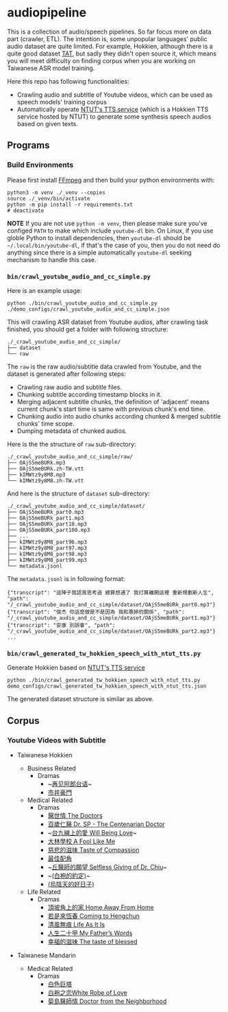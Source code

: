 # audiopipeline
This is a collection of audio/speech pipelines. So far focus more on data part 
(crawler, ETL). The intention is, some unpopular languages' public audio dataset 
are quite limited. For example, Hokkien, although there is a quite good dataset 
[TAT](https://sites.google.com/nycu.edu.tw/fsw/home/tat-phase-i?authuser=0), but 
sadly they didn't open source it, which means you will meet difficulty on finding 
corpus when you are working on Taiwanese ASR model training.
 
Here this repo has following functionalities:
* Crawling audio and subtitle of Youtube videos, which can be used as speech models' 
  training corpus
* Automatically operate [NTUT's TTS service](http://tts001.iptcloud.net:8804/) (which 
  is a Hokkien TTS service hosted by NTUT) to generate some synthesis speech audios 
  based on given texts.


## Programs
### Build Environments
Please first install [FFmpeg](https://ffmpeg.org/download.html) and then build your 
python environments with:
```shell
python3 -m venv ./_venv --copies
source ./_venv/bin/activate
python -m pip install -r requirements.txt
# deactivate
```

**NOTE**
If you are not use `python -m venv`, then please make sure you've configed `PATH` 
to make which include `youtube-dl` bin. On Linux, if you use globle Python to 
install dependencies, then `youtube-dl` should be `~/.local/bin/youtube-dl`, if 
that's the case of you, then you do not need do anything since there is a 
simple automatically `youtube-dl` seeking mechanism to handle this case.

### `bin/crawl_youtube_audio_and_cc_simple.py`
Here is an example usage:
```shell
python ./bin/crawl_youtube_audio_and_cc_simple.py ./demo_configs/crawl_youtube_audio_and_cc_simple.json
```

This will crawling ASR dataset from Youtube audios, after crawling 
task finished, you should get a folder with following structure:
```
./_crawl_youtube_audio_and_cc_simple/
├── dataset
└── raw
```
The `raw` is the raw audio/subtitle data crawled from Youtube, and the dataset 
is generated after following steps:
* Crawling raw audio and subtitle files.
* Chunking subtitle according timestamp blocks in it.
* Merging adjacent subtitle chunks, the definition of 'adjacent' means current 
  chunk's start time is same with previous chunk's end time.
* Chunking audio into audio chunks according chunked & merged subtitle chunks' time scope.
* Dumping metadata of chunked audios.

Here is the the structure of `raw` sub-directory:
```
./_crawl_youtube_audio_and_cc_simple/raw/
├── OAjS5meBURk.mp3
├── OAjS5meBURk.zh-TW.vtt
├── kIMWtz9y8M8.mp3
└── kIMWtz9y8M8.zh-TW.vtt
```
And here is the structure of `dataset` sub-directory:
```
./_crawl_youtube_audio_and_cc_simple/dataset/
├── OAjS5meBURk_part0.mp3
├── OAjS5meBURk_part1.mp3
├── OAjS5meBURk_part10.mp3
├── OAjS5meBURk_part100.mp3
├── ...
├── kIMWtz9y8M8_part96.mp3
├── kIMWtz9y8M8_part97.mp3
├── kIMWtz9y8M8_part98.mp3
├── kIMWtz9y8M8_part99.mp3
└── metadata.jsonl
```
The `metadata.jsonl` is in following format:
```
{"transcript": "這陣子我認真思考過 總算想通了 我打算離開這裡 重新規劃新人生", "path": "/_crawl_youtube_audio_and_cc_simple/dataset/OAjS5meBURk_part0.mp3"}
{"transcript": "俊杰 你這麼做是不是因為 我和惠婷的關係", "path": "/_crawl_youtube_audio_and_cc_simple/dataset/OAjS5meBURk_part1.mp3"}
{"transcript": "安康 別誤會", "path": "/_crawl_youtube_audio_and_cc_simple/dataset/OAjS5meBURk_part2.mp3"}
...
```

### `bin/crawl_generated_tw_hokkien_speech_with_ntut_tts.py`
Generate Hokkien based on [NTUT's TTS service](http://tts001.iptcloud.net:8804/)
```shell
python ./bin/crawl_generated_tw_hokkien_speech_with_ntut_tts.py demo_configs/crawl_generated_tw_hokkien_speech_with_ntut_tts.json
```
The generated dataset structure is similar as above.


## Corpus
### Youtube Videos with Subtitle
* Taiwanese Hokkien
    * Business Related
        * Dramas
            * ~[再见阿郎台语](https://www.youtube.com/playlist?list=PLKDgOPgC7DbTEiYcr5HXmCBYj6CTDEpgr)~
            * [市井豪門](https://www.youtube.com/results?search_query=%E5%B8%82%E4%BA%95%E8%B1%AA%E9%96%80)
    * Medical Related
        * Dramas
            * [醫世情 The Doctors](https://www.youtube.com/playlist?list=PLc8M1wVJOpHxOh8W_CsE0QVj6bU13mJg5)
            * [百歲仁醫 Dr. SP - The Centenarian Doctor](https://www.youtube.com/playlist?list=PLc8M1wVJOpHwKDgSCcbUS8KFZWD48Wt-R)
            * ~[台九線上的愛 Will Being Love](https://www.youtube.com/playlist?list=PLc8M1wVJOpHz3I6BFxNCAQYXjQs3rYt90)~
            * [大林學校 A Fool Like Me](https://www.youtube.com/playlist?list=PLc8M1wVJOpHzcXp3D15E3v2SAOJO9uqgD)
            * [慈悲的滋味 Taste of Compassion](https://www.youtube.com/playlist?list=PLc8M1wVJOpHxAHhq9lPS0To2zNc_iwVaI)
            * [最佳配角](https://www.youtube.com/playlist?list=PLc8M1wVJOpHyIAViBj6Vf_LwvvOJY4rhK)
            * ~[丘醫師的願望 Selfless Giving of Dr. Chiu](https://www.youtube.com/playlist?list=PLc8M1wVJOpHzH8922CpOGsdVSSjxvukgi)~
            * ~[(白袍的約定)](https://www.youtube.com/playlist?list=PLc8M1wVJOpHzexPvfep4vqpdGFNpWGgjL)~
            * [(烏陰天的好日子)](https://www.youtube.com/playlist?list=PLzgAweye8Ud6ZWZ2ikBx1ee2uYszHa0cp)
    * Life Related
        * Dramas
            * [頂坡角上的家 Home Away From Home](https://www.youtube.com/playlist?list=PLc8M1wVJOpHwCUcO0OUF6tdw6Ythw6FVq)
            * [若是來恆春 Coming to Hengchun](https://www.youtube.com/playlist?list=PLc8M1wVJOpHyBYJUZYTC8Tyy_7z4k9A9-)
            * [清風無痕 Life As It Is](https://www.youtube.com/playlist?list=PLc8M1wVJOpHzSQHus3ZxkRfLPKrDHK-A6)
            * [人生二十甲 My Father’s Words](https://www.youtube.com/playlist?list=PLc8M1wVJOpHxvv-rEzb-LpEWht_3kBqj8)
            * [幸福的滋味 The taste of blessed](https://www.youtube.com/playlist?list=PLc8M1wVJOpHzIRHjvMO4TSlZZsw7wm4NH)

* Taiwanese Mandarin
    * Medical Related
        * Dramas
            * [白色巨塔](https://www.youtube.com/playlist?list=PLZB1HSq1adjj9Nd7G7R3ylRSt06XIkTT1)
            * [白袍之恋White Robe of Love](https://www.youtube.com/playlist?list=PLzt2yjwjKLWutCvoaH-5HgsTewH7ZJ7D6)
            * [菊島醫師情 Doctor from the Neighborhood](https://www.youtube.com/playlist?list=PLc8M1wVJOpHx_hZNDYc4L1TA6PXcHBnVG)
